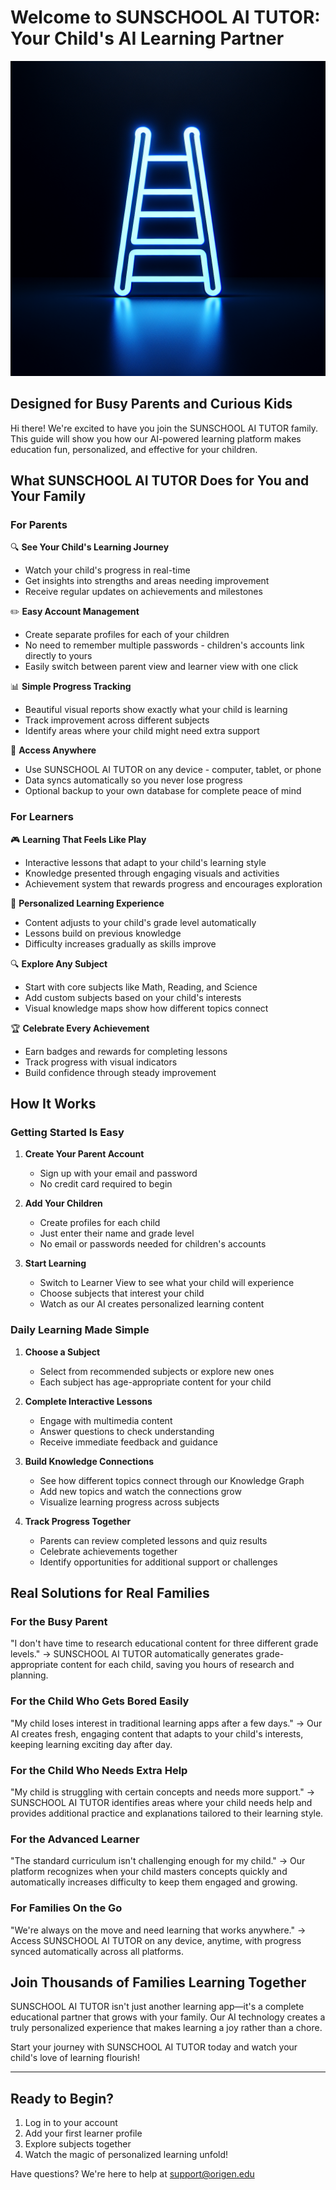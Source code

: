 # Welcome to SUNSCHOOL AI TUTOR: Your Child's AI Learning Partner

![SUNSCHOOL AI TUTOR](generated-icon.png)

## Designed for Busy Parents and Curious Kids

Hi there! We're excited to have you join the SUNSCHOOL AI TUTOR family. This guide will show you how our AI-powered learning platform makes education fun, personalized, and effective for your children.

## What SUNSCHOOL AI TUTOR Does for You and Your Family

### For Parents

🔍 **See Your Child's Learning Journey**
- Watch your child's progress in real-time
- Get insights into strengths and areas needing improvement
- Receive regular updates on achievements and milestones

✏️ **Easy Account Management**
- Create separate profiles for each of your children
- No need to remember multiple passwords - children's accounts link directly to yours
- Easily switch between parent view and learner view with one click

📊 **Simple Progress Tracking**
- Beautiful visual reports show exactly what your child is learning
- Track improvement across different subjects
- Identify areas where your child might need extra support

🔄 **Access Anywhere**
- Use SUNSCHOOL AI TUTOR on any device - computer, tablet, or phone
- Data syncs automatically so you never lose progress
- Optional backup to your own database for complete peace of mind

### For Learners

🎮 **Learning That Feels Like Play**
- Interactive lessons that adapt to your child's learning style
- Knowledge presented through engaging visuals and activities
- Achievement system that rewards progress and encourages exploration

🧠 **Personalized Learning Experience**
- Content adjusts to your child's grade level automatically
- Lessons build on previous knowledge
- Difficulty increases gradually as skills improve

🔍 **Explore Any Subject**
- Start with core subjects like Math, Reading, and Science
- Add custom subjects based on your child's interests
- Visual knowledge maps show how different topics connect

🏆 **Celebrate Every Achievement**
- Earn badges and rewards for completing lessons
- Track progress with visual indicators
- Build confidence through steady improvement

## How It Works

### Getting Started Is Easy

1. **Create Your Parent Account**
   - Sign up with your email and password
   - No credit card required to begin

2. **Add Your Children**
   - Create profiles for each child
   - Just enter their name and grade level
   - No email or passwords needed for children's accounts

3. **Start Learning**
   - Switch to Learner View to see what your child will experience
   - Choose subjects that interest your child
   - Watch as our AI creates personalized learning content

### Daily Learning Made Simple

1. **Choose a Subject**
   - Select from recommended subjects or explore new ones
   - Each subject has age-appropriate content for your child

2. **Complete Interactive Lessons**
   - Engage with multimedia content
   - Answer questions to check understanding
   - Receive immediate feedback and guidance

3. **Build Knowledge Connections**
   - See how different topics connect through our Knowledge Graph
   - Add new topics and watch the connections grow
   - Visualize learning progress across subjects

4. **Track Progress Together**
   - Parents can review completed lessons and quiz results
   - Celebrate achievements together
   - Identify opportunities for additional support or challenges

## Real Solutions for Real Families

### For the Busy Parent
"I don't have time to research educational content for three different grade levels."
→ SUNSCHOOL AI TUTOR automatically generates grade-appropriate content for each child, saving you hours of research and planning.

### For the Child Who Gets Bored Easily
"My child loses interest in traditional learning apps after a few days."
→ Our AI creates fresh, engaging content that adapts to your child's interests, keeping learning exciting day after day.

### For the Child Who Needs Extra Help
"My child is struggling with certain concepts and needs more support."
→ SUNSCHOOL AI TUTOR identifies areas where your child needs help and provides additional practice and explanations tailored to their learning style.

### For the Advanced Learner
"The standard curriculum isn't challenging enough for my child."
→ Our platform recognizes when your child masters concepts quickly and automatically increases difficulty to keep them engaged and growing.

### For Families On the Go
"We're always on the move and need learning that works anywhere."
→ Access SUNSCHOOL AI TUTOR on any device, anytime, with progress synced automatically across all platforms.

## Join Thousands of Families Learning Together

SUNSCHOOL AI TUTOR isn't just another learning app—it's a complete educational partner that grows with your family. Our AI technology creates a truly personalized experience that makes learning a joy rather than a chore.

Start your journey with SUNSCHOOL AI TUTOR today and watch your child's love of learning flourish!

---

## Ready to Begin?

1. Log in to your account
2. Add your first learner profile
3. Explore subjects together
4. Watch the magic of personalized learning unfold!

Have questions? We're here to help at support@origen.edu